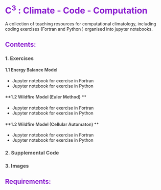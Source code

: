 # <span style="color:#8a1dcf">C<sup>3</sup> : Climate - Code - Computation</span>

A collection of teaching resources for computational climatology, including coding exercises (Fortran and Python ) organised into jupyter notebooks.

## <span style="color:#8a1dcf">Contents:</span>

### <span style="color:#4d4d4d">**1. Exercises**</span>

#### <span style="color:#4d4d4d">**1.1 Energy Balance Model**</span>

- Jupyter notebook for exercise in Fortran
- Jupyter notebook for exercise in Python

#### <span style="color:#4d4d4d">**1.2 Wildfire Model (Euler Method) **</span>

- Jupyter notebook for exercise in Fortran
- Jupyter notebook for exercise in Python

#### <span style="color:#4d4d4d">**1.2 Wildfire Model (Cellular Automaton) **</span>

- Jupyter notebook for exercise in Fortran
- Jupyter notebook for exercise in Python

### <span style="color:#4d4d4d">**2. Supplemental Code**</span>

### <span style="color:#4d4d4d">**3. Images**</span>

## <span style="color:#8a1dcf">Requirements:</span>

